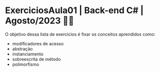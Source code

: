 # ExerciciosAula01 | Back-end C# | Agosto/2023 💙💚

O objetivo dessa lista de exercicios é fixar os conceitos aprendidos como:
- modificadores de acesso
- abstração
- instanciamento
- sobreescrita de método
- polimorfismo
